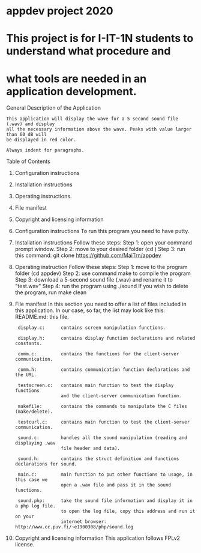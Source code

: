 # appdev project 2020

# This project is for I-IT-1N students to understand what procedure and 
# what tools are needed in an application development.

General Description of the Application

	This application will display the wave for a 5 second sound file (.wav) and display 
	all the necessary information above the wave. Peaks with value larger than 60 dB will 
	be displayed in red color.

	Always indent for paragraphs.

Table of Contents
1. Configuration instructions
2. Installation instructions
3. Operating instructions.
4. File manifest
5. Copyright and licensing information


1. Configuration instructions
	To run this program you need to have putty. 

2. Installation instructions
	Follow these steps: 
		Step 1: open your command prompt window.
		Step 2: move to your desired folder (cd <folder path>)
		Step 3: run this command: git clone https://github.com/MaiTrn/appdev

3. Operating instruction
	Follow these steps:
		Step 1: move to the program folder (cd appdev)
		Step 2: use command make to compile the program
		Step 3: download a 5-second sound file (.wav) and rename it to "test.wav"
		Step 4: run the program using ./sound
	If you wish to delete the program, run make clean

4. File manifest
	In this section you need to offer a list of files included in this application.
	In our case, so far, the list may look like this:
		README.md:		this file.

		display.c:		contains screen manipulation functions.

		display.h:		contains display function declarations and related constants.

		comm.c:			contains the functions for the client-server communication.

		comm.h:			contains communication function declarations and the URL.

		testscreen.c:	contains main function to test the display functions
						and the client-server communication function.

		makefile:		contains the commands to manipulate the C files (make/delete).

		testcurl.c:		contains main function to test the client-server communication.

		sound.c:		handles all the sound manipulation (reading and displaying .wav 
						file header and data).

		sound.h:		contains the struct definition and functions declarations for sound.

		main.c:			main function to put other functions to usage, in this case we 
						open a .wav file and pass it in the sound functions.

		sound.php:		take the sound file information and display it in a php log file.
						to open the log file, copy this address and run it on your 
						internet browser: http://www.cc.puv.fi/~e1900308/php/sound.log

5. Copyright and licensing information
	This application follows FPLv2 license.
